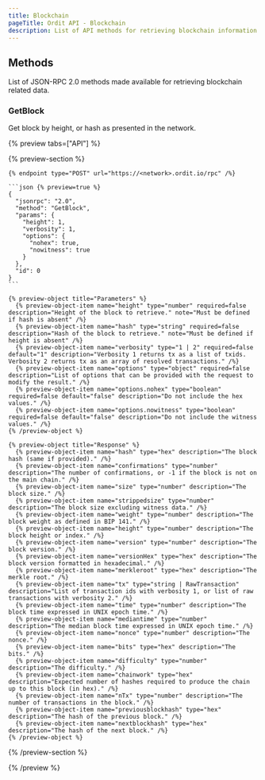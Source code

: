 ```yaml
---
title: Blockchain
pageTitle: Ordit API - Blockchain
description: List of API methods for retrieving blockchain information.
---
```


## Methods

List of JSON-RPC 2.0 methods made available for retrieving blockchain related data.

### GetBlock

Get block by height, or hash as presented in the network.

{% preview tabs=["API"] %}

  {% preview-section %}

    {% endpoint type="POST" url="https://<network>.ordit.io/rpc" /%}

    ```json {% preview=true %}
    {
      "jsonrpc": "2.0",
      "method": "GetBlock",
      "params": {
        "height": 1,
        "verbosity": 1,
        "options": {
          "nohex": true,
          "nowitness": true
        }
      },
      "id": 0
    }
    ```

    {% preview-object title="Parameters" %}
      {% preview-object-item name="height" type="number" required=false description="Height of the block to retrieve." note="Must be defined if hash is absent" /%}
      {% preview-object-item name="hash" type="string" required=false description="Hash of the block to retrieve." note="Must be defined if height is absent" /%}
      {% preview-object-item name="verbosity" type="1 | 2" required=false default="1" description="Verbosity 1 returns tx as a list of txids. Verbosity 2 returns tx as an array of resolved transactions." /%}
      {% preview-object-item name="options" type="object" required=false description="List of options that can be provided with the request to modify the result." /%}
      {% preview-object-item name="options.nohex" type="boolean" required=false default="false" description="Do not include the hex values." /%}
      {% preview-object-item name="options.nowitness" type="boolean" required=false default="false" description="Do not include the witness values." /%}
    {% /preview-object %}

    {% preview-object title="Response" %}
      {% preview-object-item name="hash" type="hex" description="The block hash (same if provided)." /%}
      {% preview-object-item name="confirmations" type="number" description="The number of confirmations, or -1 if the block is not on the main chain." /%}
      {% preview-object-item name="size" type="number" description="The block size." /%}
      {% preview-object-item name="strippedsize" type="number" description="The block size excluding witness data." /%}
      {% preview-object-item name="weight" type="number" description="The block weight as defined in BIP 141." /%}
      {% preview-object-item name="height" type="number" description="The block height or index." /%}
      {% preview-object-item name="version" type="number" description="The block version." /%}
      {% preview-object-item name="versionHex" type="hex" description="The block version formatted in hexadecimal." /%}
      {% preview-object-item name="merkleroot" type="hex" description="The merkle root." /%}
      {% preview-object-item name="tx" type="string | RawTransaction" description="List of transaction ids with verbosity 1, or list of raw transactions with verbosity 2." /%}
      {% preview-object-item name="time" type="number" description="The block time expressed in UNIX epoch time." /%}
      {% preview-object-item name="mediantime" type="number" description="The median block time expressed in UNIX epoch time." /%}
      {% preview-object-item name="nonce" type="number" description="The nonce." /%}
      {% preview-object-item name="bits" type="hex" description="The bits." /%}
      {% preview-object-item name="difficulty" type="number" description="The difficulty." /%}
      {% preview-object-item name="chainwork" type="hex" description="Expected number of hashes required to produce the chain up to this block (in hex)." /%}
      {% preview-object-item name="nTx" type="number" description="The number of transactions in the block." /%}
      {% preview-object-item name="previousblockhash" type="hex" description="The hash of the previous block." /%}
      {% preview-object-item name="nextblockhash" type="hex" description="The hash of the next block." /%}
    {% /preview-object %}

  {% /preview-section %}

{% /preview %}